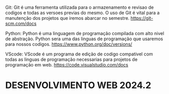 
Git: Git é uma ferramenta utilizada para o armazenamento e revisao de codigos e todas as versoes previas do mesmo. O uso de Git é vital para a manutenção dos projetos que iremos abarcar no semestre.
https://git-scm.com/docs

Python: Python é uma linguagem de programação compilada com alto nivel de abstração. Python sera uma das linguas de programação que usaremos para nossos codigos.
https://www.python.org/doc/versions/

VScode: VScode é um programa de edição de codigo compativel com todas as linguas de programação necessarias para projetos de programação em web.
https://code.visualstudio.com/docs

# DESENVOLVIMENTO WEB 2024.2
